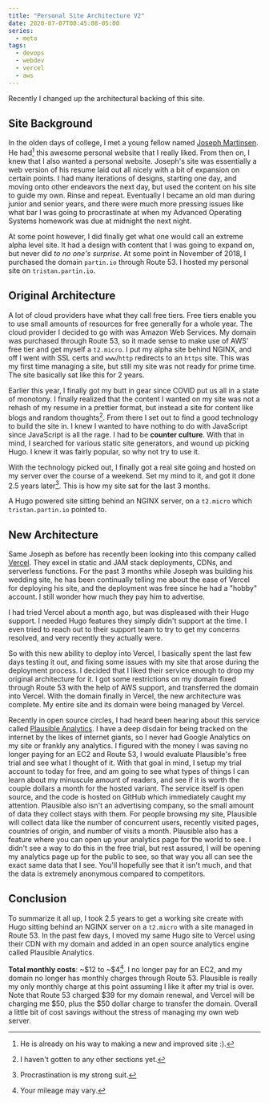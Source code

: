 ```yaml
---
title: "Personal Site Architecture V2"
date: 2020-07-07T00:45:08-05:00
series:
  - meta
tags:
  - devops
  - webdev
  - vercel
  - aws
---
```


Recently I changed up the architectural backing of this site.

<!--more-->

## Site Background

In the olden days of college, I met a young fellow named
[Joseph Martinsen](https://www.linkedin.com/in/joseph-martinsen/). He had[^1]
this awesome personal website that I really liked. From then on, I knew that I
also wanted a personal website. Joseph's site was essentially a web version of
his resume laid out all nicely with a bit of expansion on certain points. I had
many iterations of designs, starting one day, and moving onto other endeavors
the next day, but used the content on his site to guide my own. Rinse and
repeat. Eventually I became an old man during junior and senior years, and there
were much more pressing issues like what bar I was going to procrastinate at
when my Advanced Operating Systems homework was due at midnight the next night.

At some point however, I did finally get what one would call an extreme alpha
level site. It had a design with content that I was going to expand on, but
never did _to no one's surprise_. At some point in November of 2018, I purchased
the domain `partin.io` through Route 53. I hosted my personal site on
`tristan.partin.io`.

## Original Architecture

A lot of cloud providers have what they call free tiers. Free tiers enable you
to use small amounts of resources for free generally for a whole year. The cloud
provider I decided to go with was Amazon Web Services. My domain was purchased
through Route 53, so it made sense to make use of AWS' free tier and get myself
a `t2.micro`. I put my alpha site behind NGINX, and off I went with SSL certs
and `www`/`http` redirects to an `https` site. This was my first time managing a
site, but still my site was not ready for prime time. The site basically sat
like this for 2 years.

Earlier this year, I finally got my butt in gear since COVID put us all in a
state of monotony. I finally realized that the content I wanted on my site was
not a rehash of my resume in a prettier format, but instead a site for content
like blogs and random thoughts[^2]. From there I set out to find a good
technology to build the site in. I knew I wanted to have nothing to do with
JavaScript since JavaScript is all the rage. I had to be **counter culture**.
With that in mind, I searched for various static site generators, and wound up
picking Hugo. I knew it was fairly popular, so why not try to use it.

With the technology picked out, I finally got a real site going and hosted on my
server over the course of a weekend. Set my mind to it, and got it done 2.5
years later[^3]. This is how my site sat for the last 3 months.

A Hugo powered site sitting behind an NGINX server, on a `t2.micro` which
`tristan.partin.io` pointed to.

## New Architecture

Same Joseph as before has recently been looking into this company called
[Vercel](https://vercel.com/home). They excel in static and JAM stack
deployments, CDNs, and serverless functions. For the past 3 months while Joseph
was building his wedding site, he has been continually telling me about the ease
of Vercel for deploying his site, and the deployment was free since he had a
"hobby" account. I still wonder how much they pay him to advertise.

I had tried Vercel about a month ago, but was displeased with their Hugo
support. I needed Hugo features they simply didn't support at the time. I even
tried to reach out to their support team to try to get my concerns resolved, and
very recently they actually were.

So with this new ability to deploy into Vercel, I basically spent the last few
days testing it out, and fixing some issues with my site that arose during the
deployment process. I decided that I liked their service enough to drop my
original architecture for it. I got some restrictions on my domain fixed through
Route 53 with the help of AWS support, and transferred the domain into Vercel.
With the domain finally in Vercel, the new architecture was complete. My entire
site and its domain were being managed by Vercel.

Recently in open source circles, I had heard been hearing about this service
called [Plausible Analytics](https://plausible.io). I have a deep disdain for
being tracked on the internet by the likes of internet giants, so I never had
Google Analytics on my site or frankly any analytics. I figured with the money I
was saving no longer paying for an EC2 and Route 53, I would evaluate
Plausible's free trial and see what I thought of it. With that goal in mind, I
setup my trial account to today for free, and am going to see what types of
things I can learn about my minuscule amount of readers, and see if it is worth
the couple dollars a month for the hosted variant. The service itself is open
source, and the code is hosted on GitHub which immediately caught my attention.
Plausible also isn't an advertising company, so the small amount of data they
collect stays with them. For people browsing my site, Plausible will collect
data like the number of concurrent users, recently visited pages, countries of
origin, and number of visits a month. Plausible also has a feature where you can
open up your analytics page for the world to see. I didn't see a way to do this
in the free trial, but rest assured, I will be opening my analytics page up for
the public to see, so that way you all can see the exact same data that I see.
You'll hopefully see that it isn't much, and that the data is extremely
anonymous compared to competitors.

## Conclusion

To summarize it all up, I took 2.5 years to get a working site create with Hugo
sitting behind an NGINX server on a `t2.micro` with a site managed in Route 53.
In the past few days, I moved my same Hugo site to Vercel using their CDN with
my domain and added in an open source analytics engine called Plausible
Analytics.

**Total monthly costs**: ~\$12 to ~\$4[^4]. I no longer pay for an EC2, and my
domain no longer has monthly charges through Route 53. Plausible is really my
only monthly charge at this point assuming I like it after my trial is over.
Note that Route 53 charged \$39 for my domain renewal, and Vercel will be
charging me \$50, plus the \$50 dollar charge to transfer the domain. Overall a
little bit of cost savings without the stress of managing my own web server.

[^1]: He is already on his way to making a new and improved site :).
[^2]: I haven't gotten to any other sections yet.
[^3]: Procrastination is my strong suit.
[^4]: Your mileage may vary.
